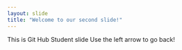 ```yaml
---
layout: slide
title: "Welcome to our second slide!"
---
```

This is Git Hub Student slide
Use the left arrow to go back!